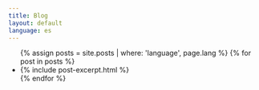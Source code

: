 ```yaml
---
title: Blog
layout: default
language: es
---
```


<ul class="grid">
{% assign posts = site.posts | where: 'language', page.lang %}
{% for post in posts %}
<li>
  {% include post-excerpt.html %}
</li>
{% endfor %}
</ul>
